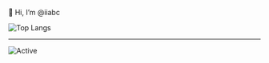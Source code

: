 👋 Hi, I’m @iiabc

![Top Langs](https://github-readme-stats.vercel.app/api/top-langs/?username=iiabc&layout=pie)

---

![Active](https://github-readme-activity-graph.vercel.app/graph?username=iiabc&theme=react)
